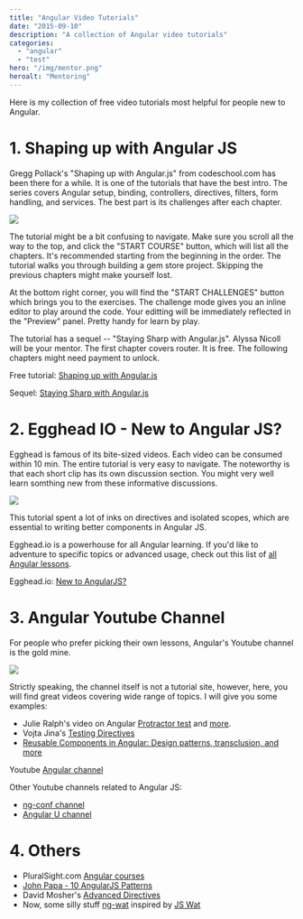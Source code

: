 ```yaml
---
title: "Angular Video Tutorials"
date: "2015-09-10"
description: "A collection of Angular video tutorials"
categories:
  - "angular"
  - "test"
hero: "/img/mentor.png"
heroalt: "Mentoring"
---
```


Here is my collection of free video tutorials most helpful for people new to Angular.
<!--more-->

# 1. Shaping up with Angular JS

Gregg Pollack's "Shaping up with Angular.js" from codeschool.com has been there for a while. It is one of the tutorials that have the best intro. The series covers Angular setup, binding, controllers, directives, filters, form handling, and services. The best part is its challenges after each chapter.

<a class="img-og" href="http://campus.codeschool.com/courses/shaping-up-with-angular-js/intro" target="_blank">
  <img src="http://projector.codeschool.com/videos/6ab6e1ab/thumbnail">
</a>

The tutorial might be a bit confusing to navigate. Make sure you scroll all the way to the top, and click the "START COURSE" button, which will list all the chapters. It's recommended starting from the beginning in the order. The tutorial walks you through building a gem store project. Skipping the previous chapters might make yourself lost.

At the bottom right corner, you will find the "START CHALLENGES" button which brings you to the exercises. The challenge mode gives you an inline editor to play around the code. Your editting will be immediately reflected in the "Preview" panel. Pretty handy for learn by play.  

The tutorial has a sequel -- "Staying Sharp with Angular.js". Alyssa Nicoll will be your mentor. The first chapter covers router. It is free. The following chapters might need payment to unlock.

Free tutorial: [Shaping up with Angular.js](http://campus.codeschool.com/courses/shaping-up-with-angular-js/intro)

Sequel: [Staying Sharp with Angular.js](https://www.codeschool.com/courses/staying-sharp-with-angular-js)


# 2. Egghead IO - New to Angular JS?

Egghead is famous of its bite-sized videos. Each video can be consumed within 10 min. The entire tutorial is very easy to navigate. The noteworthy is that each short clip has its own discussion section. You might very well learn somthing new from these informative discussions.

<a class="img-og" href="https://egghead.io/articles/new-to-angularjs-start-learning-here?utm_content=buffer3b17a&utm_medium=social&utm_source=twitter.com&utm_campaign=buffer" target="_blank">
  <img src="http://www.infragistics.com/community/cfs-file.ashx/__key/CommunityServer.Blogs.Components.WeblogFiles/brent_5F00_schooley.metablogapi/2061.logo_5F00_3309A602.png">
</a>

This tutorial spent a lot of inks on directives and isolated scopes, which are essential to writing better components in Angular JS.

Egghead.io is a powerhouse for all Angular learning. If you'd like to adventure to specific topics or advanced usage, check out this list of [all Angular lessons](https://egghead.io/technologies/angularjs).

Egghead.io: [New to AngularJS?](https://egghead.io/articles/new-to-angularjs-start-learning-here?utm_content=buffer3b17a&utm_medium=social&utm_source=twitter.com&utm_campaign=buffer)


# 3. Angular Youtube Channel

For people who prefer picking their own lessons, Angular's Youtube channel is the gold mine.

<a class="img-og" href="https://www.youtube.com/user/angularjs" target="_blank">
  <img src="http://codegeekz.com/wp-content/uploads/AngularJS-YouTube.jpeg">
</a>

Strictly speaking, the channel itself is not a tutorial site, however, here, you will find great videos covering wide range of topics. I will give you some examples:

* Julie Ralph's video on Angular [Protractor test](https://www.youtube.com/watch?v=vvxsWokQblk) and [more](https://www.youtube.com/watch?v=BvAeabvZ61o).
* Vojta Jina's [Testing Directives](https://youtu.be/rB5b67Cg6bc)
* [Reusable Components in Angular: Design patterns, transclusion, and more](https://youtu.be/dF_ObGgzGE8)

Youtube [Angular channel](https://www.youtube.com/user/angularjs)

Other Youtube channels related to Angular JS:

* [ng-conf channel](https://www.youtube.com/channel/UCm9iiIfgmVODUJxINecHQkA)
* [Angular U channel](https://www.youtube.com/channel/UCBWXtgwaUqyvI50euTYlUWQ)


# 4. Others

* PluralSight.com [Angular courses](http://www.pluralsight.com/search/?searchTerm=angular)
* [John Papa - 10 AngularJS Patterns](https://youtu.be/UlvCbnKAH3g)
* David Mosher's [Advanced Directives](https://www.youtube.com/watch?v=Ty8XcASK9js)
* Now, some silly stuff [ng-wat](https://youtu.be/M_Wp-2XA9ZU) inspired by [JS Wat](https://youtu.be/FqhZZNUyVFM)

<br/>
